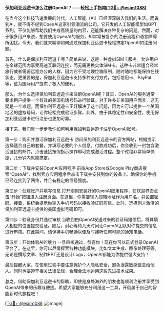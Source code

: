 **保加利亚远遊卡怎么注册OpenAI？——轻松上手指南[[TG💪+ @esim1088](https://t.me/s/esim1088)]**

在当今这个科技飞速发展的时代，人工智能（AI）已经深深融入我们的生活。而说到AI，就不得不提到OpenAI这家引领潮流的公司。它开发的人工智能模型如GPT系列，不仅能够帮助我们生成高质量的内容，还能解决各种复杂的问题。然而，对于很多用户来说，想要使用OpenAI的服务，却常常被复杂的注册流程和语言障碍所困扰。今天，我们就来聊聊如何通过保加利亚远遊卡轻松搞定OpenAI的注册问题。

首先，什么是保加利亚远遊卡呢？简单来说，这是一种虚拟SIM卡服务，允许用户在全球范围内享受高速互联网连接，而无需更换实体SIM卡。这种卡非常适合经常旅行或者需要远程办公的人群，因为它不受地理位置限制，随时随地都能保持在线状态。更重要的是，保加利亚远遊卡支持多种支付方式，包括信用卡、PayPal等，这为国际用户提供了极大的便利。

那么，为什么选择保加利亚远遊卡来注册OpenAI呢？其实，OpenAI的服务通常要求用户提供一个有效的美国电话号码进行验证。对于许多非美国用户而言，这无疑是一个难题。而保加利亚远遊卡正好解决了这个问题，因为它可以提供一个美国地区的虚拟号码，让你轻松完成验证步骤。此外，由于其稳定性和安全性，使用保加利亚远遊卡进行注册也更加可靠。

接下来，我们就一步步教你如何利用保加利亚远遊卡注册OpenAI账号。

第一步：购买并激活保加利亚远遊卡
访问保加利亚远遊卡的官方网站，根据提示选择适合自己的套餐，并填写必要的个人信息。付款成功后，你会收到一封包含激活链接的邮件。点击链接按照指示操作即可完成激活过程。整个过程非常简单快捷，几分钟内就能搞定。

第二步：下载并安装OpenAI应用程序
前往App Store或Google Play商店搜索“OpenAI”，找到官方应用程序后点击下载并安装到你的设备上。确保你的手机已经连接到了网络，并且有稳定的信号强度。

第三步：创建账户并填写信息
打开刚刚安装好的OpenAI应用程序，在欢迎界面点击“开始”按钮进入注册页面。在这里，你需要输入邮箱地址作为用户名，并设置密码。接着，系统会提示你输入手机号码以接收验证码短信。此时，选择刚才激活的保加利亚远遊卡提供的美国虚拟号码即可。

第四步：验证身份并通过审核
当收到由OpenAI发送过来的验证码短信后，将其填入相应的位置提交验证。随后，耐心等待几天时间让OpenAI团队对你提交的信息进行审核。在此期间，请保持手机畅通以便及时接听任何可能的通知电话。

第五步：开始体验AI的魅力
一旦审核通过，恭喜你！现在你可以正式登录OpenAI平台了。在这里，你可以尽情探索各种功能模块，比如文本生成、图像处理等等。无论是撰写文章、制作PPT还是设计Logo，OpenAI都能为你提供强大支持！

最后提醒大家，在使用过程中要注意保护个人隐私安全，避免泄露敏感信息给他人。同时也要遵守相关法律法规，合理合法地运用这些先进技术成果。

总之，借助保加利亚远遊卡的帮助，即使是身处海外的朋友也能顺利注册并享受到OpenAI带来的乐趣与便捷。希望大家能够充分利用这一工具，开启属于自己的智能新时代旅程吧！

[[TG💪+ @esim1088](https://t.me/s/esim1088) ![Image](https://i.postimg.cc/4NQfJmqS/Snipaste-2025-05-13-00-14-12.png)]